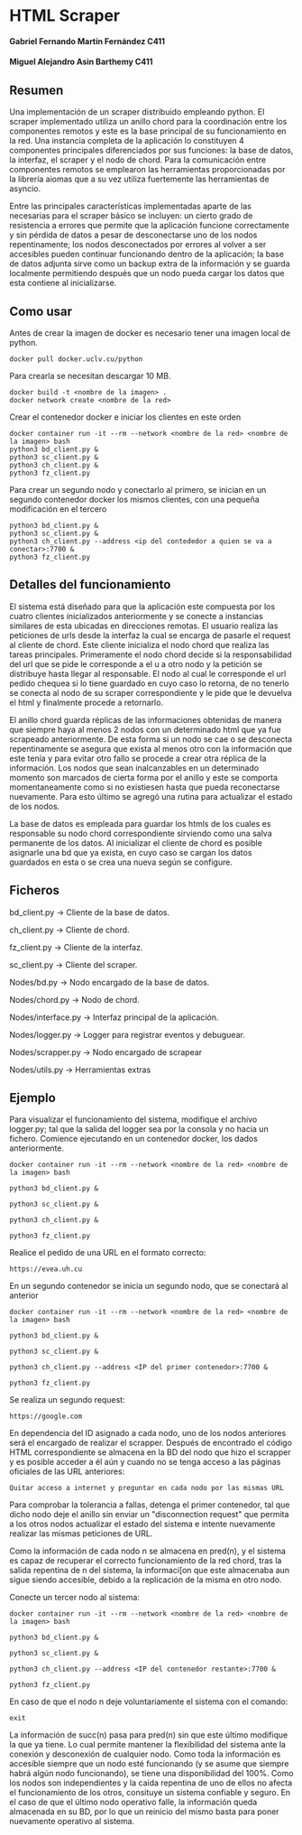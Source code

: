 # HTML Scraper

#### Gabriel Fernando Martín Fernández C411 
#### Miguel Alejandro Asin Barthemy C411 

## Resumen

Una implementación de un scraper distribuido empleando python. El scraper implementado utiliza un anillo chord para la coordinación entre los componentes remotos y este es la base principal de su funcionamiento en la red.  Una instancia completa de la aplicación lo constituyen 4 componentes principales diferenciados por sus funciones: la base de datos, la interfaz, el scraper y el nodo de chord. Para la comunicación entre componentes remotos se emplearon las herramientas proporcionadas por la librería aiomas que a su vez utiliza fuertemente las herramientas de asyncio. 

Entre las principales características implementadas aparte de las necesarias para el scraper básico se incluyen: un cierto grado de resistencia a errores que permite que la aplicación funcione correctamente y sin pérdida de datos a pesar de desconectarse uno de los nodos repentinamente; los nodos desconectados por errores al volver a ser accesibles pueden continuar funcionando dentro de la aplicación; la base de datos adjunta sirve como un backup extra de la información y se guarda localmente permitiendo después que un nodo pueda cargar los datos que esta contiene al inicializarse.

## Como usar

Antes de crear la imagen de docker es necesario tener una imagen local de python.

```
docker pull docker.uclv.cu/python
```

Para crearla se necesitan descargar 10 MB.

```
docker build -t <nombre de la imagen> .
docker network create <nombre de la red>
```

Crear el contenedor docker e iniciar los clientes en este orden

```
docker container run -it --rm --network <nombre de la red> <nombre de la imagen> bash
python3 bd_client.py &
python3 sc_client.py &
python3 ch_client.py &
python3 fz_client.py
```
Para crear un segundo nodo y conectarlo al primero, se inician en un segundo contenedor docker los mismos clientes, con una pequeña modificación en el tercero

```
python3 bd_client.py &
python3 sc_client.py &
python3 ch_client.py --address <ip del contededor a quien se va a conectar>:7700 &
python3 fz_client.py
```

## Detalles del funcionamiento
El sistema está diseñado para que la aplicación este compuesta por los cuatro clientes inicializados anteriormente y se conecte a instancias similares de esta ubicadas en direcciones remotas. El usuario realiza las peticiones de urls desde la interfaz la cual se encarga de pasarle el request al cliente de chord. Este cliente inicializa el nodo chord que realiza las tareas principales. Primeramente el nodo chord decide si la responsabilidad del url que se pide le corresponde a el u a otro nodo y la petición se distribuye hasta llegar al responsable. El nodo al cual le corresponde el url pedido chequea si lo tiene guardado en cuyo caso lo retorna, de no tenerlo se conecta al nodo de su scraper correspondiente y le pide que le devuelva el html y finalmente procede a retornarlo.

El anillo chord guarda réplicas de las informaciones obtenidas de manera que siempre haya al menos 2 nodos con un determinado html que ya fue scrapeado anteriormente. De esta forma si un nodo se cae o se desconecta repentinamente se asegura que exista al menos otro con la información que este tenía y para evitar otro fallo se procede a crear otra réplica de la información. Los nodos que sean inalcanzables en un determinado momento son marcados de cierta forma por el anillo y este se comporta momentaneamente como si no existiesen hasta que pueda reconectarse nuevamente. Para esto último se agregó una rutina para actualizar el estado de los nodos.

La base de datos es empleada para guardar los htmls de los cuales es responsable su nodo chord correspondiente sirviendo como una salva permanente de los datos. Al inicializar el cliente de chord es posible asignarle una bd que ya exista, en cuyo caso se cargan los datos guardados en esta o se crea una nueva según se configure. 

## Ficheros

bd_client.py -> Cliente de la base de datos. 

ch_client.py -> Cliente de chord.

fz_client.py -> Cliente de la interfaz.

sc_client.py -> Cliente del scraper.

Nodes/bd.py -> Nodo encargado de la base de datos.

Nodes/chord.py -> Nodo de chord.

Nodes/interface.py -> Interfaz principal de la aplicación.

Nodes/logger.py -> Logger para registrar eventos y debuguear.

Nodes/scrapper.py -> Nodo encargado de scrapear

Nodes/utils.py -> Herramientas extras

## Ejemplo

Para visualizar el funcionamiento del sistema, modifique el archivo logger.py; tal que la salida del logger sea por la consola y no hacia un fichero.
Comience ejecutando en un contenedor docker, los dados anteriormente.

```
docker container run -it --rm --network <nombre de la red> <nombre de la imagen> bash
```
```
python3 bd_client.py &
```
```
python3 sc_client.py &
```
```
python3 ch_client.py &
```
```
python3 fz_client.py
```

Realice el pedido de una URL en el formato correcto:

```
https://evea.uh.cu
```

En un segundo contenedor se inicia un segundo nodo, que se conectará al anterior

```
docker container run -it --rm --network <nombre de la red> <nombre de la imagen> bash
```
```
python3 bd_client.py &
```
```
python3 sc_client.py &
```
```
python3 ch_client.py --address <IP del primer contenedor>:7700 &
```
```
python3 fz_client.py
```

Se realiza un segundo request:

```
https://google.com
```

En dependencia del ID asignado a cada nodo, uno de los nodos anteriores será el encargado de realizar el scrapper. Después de encontrado el código HTML correspondiente se almacena en la BD del nodo que hizo el scrapper y es posible acceder a él aún y cuando no se tenga acceso a las páginas oficiales de las URL anteriores:

```
Quitar acceso a internet y preguntar en cada nodo por las mismas URL
```

Para comprobar la tolerancia a fallas, detenga el primer contenedor, tal que dicho nodo deje el anillo sin enviar un "disconnection request" que permita a los otros nodos actualizar el estado del sistema e intente nuevamente realizar las mismas peticiones de URL.

Como la información de cada nodo n se almacena en pred(n), y el sistema es capaz de recuperar el correcto funcionamiento de la red chord, tras la salida repentina de n del sistema, la informaci[on que este almacenaba aun sigue siendo accesible, debido a la replicación de la misma en otro nodo.

Conecte un tercer nodo al sistema:

```
docker container run -it --rm --network <nombre de la red> <nombre de la imagen> bash
```
```
python3 bd_client.py &
```
```
python3 sc_client.py &
```
```
python3 ch_client.py --address <IP del contenedor restante>:7700 &
```
```
python3 fz_client.py
```

En caso de que el nodo n deje voluntariamente el sistema con el comando:

```
exit
```

La información de succ(n) pasa para pred(n) sin que este último modifique la que ya tiene. Lo cual permite mantener la flexibilidad del sistema ante la conexión y desconexión de cualquier nodo. Como toda la información es accesible siempre que un nodo esté funcionando (y se asume que siempre habrá algún nodo funcionando), se tiene una disponibilidad del 100%. Como los nodos son independientes y la caída repentina de uno de ellos no afecta el funcionamiento de los otros, consituye un sistema confiable y seguro. En el caso de que el último nodo operativo falle, la información queda almacenada en su BD, por lo que un reinicio del mismo basta para poner nuevamente operativo al sistema.
